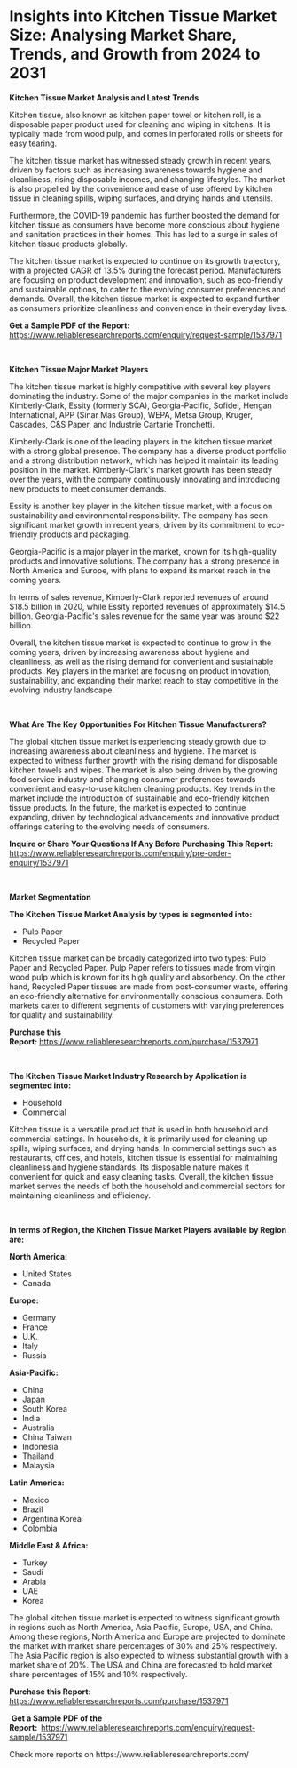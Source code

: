 <p><h1>Insights into Kitchen Tissue Market Size: Analysing Market Share, Trends, and Growth from 2024 to 2031</h1></p><p><strong>Kitchen Tissue Market Analysis and Latest Trends</strong></p>
<p><p>Kitchen tissue, also known as kitchen paper towel or kitchen roll, is a disposable paper product used for cleaning and wiping in kitchens. It is typically made from wood pulp, and comes in perforated rolls or sheets for easy tearing.</p><p>The kitchen tissue market has witnessed steady growth in recent years, driven by factors such as increasing awareness towards hygiene and cleanliness, rising disposable incomes, and changing lifestyles. The market is also propelled by the convenience and ease of use offered by kitchen tissue in cleaning spills, wiping surfaces, and drying hands and utensils.</p><p>Furthermore, the COVID-19 pandemic has further boosted the demand for kitchen tissue as consumers have become more conscious about hygiene and sanitation practices in their homes. This has led to a surge in sales of kitchen tissue products globally.</p><p>The kitchen tissue market is expected to continue on its growth trajectory, with a projected CAGR of 13.5% during the forecast period. Manufacturers are focusing on product development and innovation, such as eco-friendly and sustainable options, to cater to the evolving consumer preferences and demands. Overall, the kitchen tissue market is expected to expand further as consumers prioritize cleanliness and convenience in their everyday lives.</p></p>
<p><strong>Get a Sample PDF of the Report:&nbsp;</strong> <a href="https://www.reliableresearchreports.com/enquiry/request-sample/1537971">https://www.reliableresearchreports.com/enquiry/request-sample/1537971</a></p>
<p>&nbsp;</p>
<p><strong>Kitchen Tissue Major Market Players</strong></p>
<p><p>The kitchen tissue market is highly competitive with several key players dominating the industry. Some of the major companies in the market include Kimberly-Clark, Essity (formerly SCA), Georgia-Pacific, Sofidel, Hengan International, APP (Sinar Mas Group), WEPA, Metsa Group, Kruger, Cascades, C&S Paper, and Industrie Cartarie Tronchetti.</p><p>Kimberly-Clark is one of the leading players in the kitchen tissue market with a strong global presence. The company has a diverse product portfolio and a strong distribution network, which has helped it maintain its leading position in the market. Kimberly-Clark's market growth has been steady over the years, with the company continuously innovating and introducing new products to meet consumer demands.</p><p>Essity is another key player in the kitchen tissue market, with a focus on sustainability and environmental responsibility. The company has seen significant market growth in recent years, driven by its commitment to eco-friendly products and packaging.</p><p>Georgia-Pacific is a major player in the market, known for its high-quality products and innovative solutions. The company has a strong presence in North America and Europe, with plans to expand its market reach in the coming years.</p><p>In terms of sales revenue, Kimberly-Clark reported revenues of around $18.5 billion in 2020, while Essity reported revenues of approximately $14.5 billion. Georgia-Pacific's sales revenue for the same year was around $22 billion.</p><p>Overall, the kitchen tissue market is expected to continue to grow in the coming years, driven by increasing awareness about hygiene and cleanliness, as well as the rising demand for convenient and sustainable products. Key players in the market are focusing on product innovation, sustainability, and expanding their market reach to stay competitive in the evolving industry landscape.</p></p>
<p>&nbsp;</p>
<p><strong>What Are The Key Opportunities For Kitchen Tissue Manufacturers?</strong></p>
<p><p>The global kitchen tissue market is experiencing steady growth due to increasing awareness about cleanliness and hygiene. The market is expected to witness further growth with the rising demand for disposable kitchen towels and wipes. The market is also being driven by the growing food service industry and changing consumer preferences towards convenient and easy-to-use kitchen cleaning products. Key trends in the market include the introduction of sustainable and eco-friendly kitchen tissue products. In the future, the market is expected to continue expanding, driven by technological advancements and innovative product offerings catering to the evolving needs of consumers.</p></p>
<p><strong>Inquire or Share Your Questions If Any Before Purchasing This Report:</strong> <a href="https://www.reliableresearchreports.com/enquiry/pre-order-enquiry/1537971">https://www.reliableresearchreports.com/enquiry/pre-order-enquiry/1537971</a></p>
<p>&nbsp;</p>
<p><strong>Market Segmentation</strong></p>
<p><strong>The Kitchen Tissue Market Analysis by types is segmented into:</strong></p>
<p><ul><li>Pulp Paper</li><li>Recycled Paper</li></ul></p>
<p><p>Kitchen tissue market can be broadly categorized into two types: Pulp Paper and Recycled Paper. Pulp Paper refers to tissues made from virgin wood pulp which is known for its high quality and absorbency. On the other hand, Recycled Paper tissues are made from post-consumer waste, offering an eco-friendly alternative for environmentally conscious consumers. Both markets cater to different segments of customers with varying preferences for quality and sustainability.</p></p>
<p><strong>Purchase this Report:&nbsp;</strong><a href="https://www.reliableresearchreports.com/purchase/1537971">https://www.reliableresearchreports.com/purchase/1537971</a></p>
<p>&nbsp;</p>
<p><strong>The Kitchen Tissue Market Industry Research by Application is segmented into:</strong></p>
<p><ul><li>Household</li><li>Commercial</li></ul></p>
<p><p>Kitchen tissue is a versatile product that is used in both household and commercial settings. In households, it is primarily used for cleaning up spills, wiping surfaces, and drying hands. In commercial settings such as restaurants, offices, and hotels, kitchen tissue is essential for maintaining cleanliness and hygiene standards. Its disposable nature makes it convenient for quick and easy cleaning tasks. Overall, the kitchen tissue market serves the needs of both the household and commercial sectors for maintaining cleanliness and efficiency.</p></p>
<p>&nbsp;</p>
<p><strong>In terms of Region, the Kitchen Tissue Market Players available by Region are:</strong></p>
<p>
    <p> <strong> North America: </strong>
        <ul>
            <li>United States</li>
            <li>Canada</li>
        </ul>
        </p> 
    <p> <strong> Europe: </strong>
        <ul>
            <li>Germany</li>
            <li>France</li>
            <li>U.K.</li>
            <li>Italy</li>
            <li>Russia</li>
        </ul>
        </p> 
    <p> <strong> Asia-Pacific: </strong>
        <ul>
            <li>China</li>
            <li>Japan</li>
            <li>South Korea</li>
            <li>India</li>
            <li>Australia</li>
            <li>China Taiwan</li>
            <li>Indonesia</li>
            <li>Thailand</li>
            <li>Malaysia</li>
        </ul>
        </p> 
    <p> <strong> Latin America: </strong>
        <ul>
            <li>Mexico</li>
            <li>Brazil</li>
            <li>Argentina Korea</li>
            <li>Colombia</li>
        </ul>
        </p> 
    <p> <strong> Middle East & Africa: </strong>
        <ul>
            <li>Turkey</li>
            <li>Saudi</li>
            <li>Arabia</li>
            <li>UAE</li>
            <li>Korea</li>
        </ul>
    </p>
    </p>
<p><p>The global kitchen tissue market is expected to witness significant growth in regions such as North America, Asia Pacific, Europe, USA, and China. Among these regions, North America and Europe are projected to dominate the market with market share percentages of 30% and 25% respectively. The Asia Pacific region is also expected to witness substantial growth with a market share of 20%. The USA and China are forecasted to hold market share percentages of 15% and 10% respectively.</p></p>
<p><strong>Purchase this Report: </strong><a href="https://www.reliableresearchreports.com/purchase/1537971">https://www.reliableresearchreports.com/purchase/1537971</a></p>
<p>&nbsp;<strong>Get a Sample PDF of the Report:&nbsp;&nbsp;</strong><a href="https://www.reliableresearchreports.com/enquiry/request-sample/1537971">https://www.reliableresearchreports.com/enquiry/request-sample/1537971</a></p>
<p><strong></strong></p>
<p>Check more reports on https://www.reliableresearchreports.com/</p>